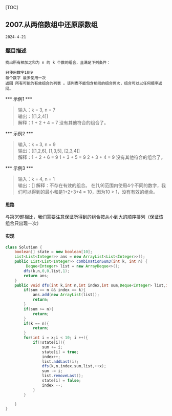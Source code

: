 [TOC]
## 2007.从两倍数组中还原原数组

```
2024-4-21
```
### 题目描述
```
找出所有相加之和为 n 的 k 个数的组合，且满足下列条件：

只使用数字1到9
每个数字 最多使用一次 
返回 所有可能的有效组合的列表 。该列表不能包含相同的组合两次，组合可以以任何顺序返回。
```
*** 示例1 ***
> 输入：k = 3, n = 7     
> 输出：[[1,2,4]]                   
> 解释：1 + 2 + 4 = 7
没有其他符合的组合了。             

*** 示例2 ***
> 输入：k = 3, n = 9       
> 输出：[[1,2,6], [1,3,5], [2,3,4]]    
> 解释：1 + 2 + 6 = 9
1 + 3 + 5 = 9
2 + 3 + 4 = 9
没有其他符合的组合了。  

*** 示例3 ***
> 输入：k = 4, n = 1           
> 输出：[]
> 解释：不存在有效的组合。
在[1,9]范围内使用4个不同的数字，我们可以得到的最小和是1+2+3+4 = 10，因为10 > 1，没有有效的组合。        

#### 思路

与第39题相比，我们需要注意保证所得到的组合按从小到大的顺序排列（保证该组合只出现一次）

#### 实现
```java
class Solution {
    boolean[] state = new boolean[10]; 
    List<List<Integer>> ans = new ArrayList<List<Integer>>();
    public List<List<Integer>> combinationSum3(int k, int n) {
         Deque<Integer> list = new ArrayDeque<>();
        dfs(k,n,0,0,list,1);
        return ans;
    }
    public void dfs(int k,int n,int index,int sum,Deque<Integer> list,int x){
        if(sum == n && index == k){
            ans.add(new ArrayList(list));
            return;
        }
        if(sum >= n){
            return;
        }
        if(k == n){
            return;
        }
        for(int i = x;i < 10; i ++){
            if(!state[i]){
                sum += i;
                state[i] = true;
                index++;
                list.addLast(i);
                dfs(k,n,index,sum,list,++x);
                sum -= i;
                list.removeLast();
                state[i] = false;
                index --;
            }
        }

    } 
}
```